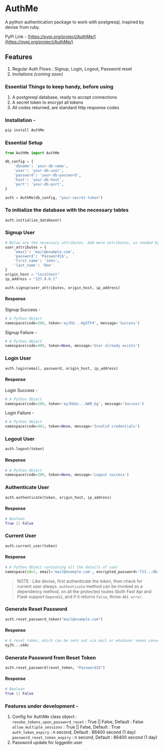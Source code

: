 # AuthMe
A python authentication package to work with postgresql, inspired by devise from ruby.

PyPi Link - [https://pypi.org/project/AuthMe/](https://pypi.org/project/AuthMe/)

## Features
1. Regular Auth Flows : Signup, Login, Logout, Password reset
2. Invitations _(coming soon)_

### Essential Things to keep handy, before using
1. A postgresql database, ready to accept connections
2. A secret token to encrypt all tokens
3. All codes returned, are standard http response codes

### Installation -
```python
pip install AuthMe
```

### Essential Setup
```python
from AuthMe import AuthMe

db_config = {
    'dbname': 'your-db-name',
    'user': 'your-db-user',
    'password': 'your-db-password',
    'host': 'your-db-host',
    'port': 'your-db-port',
}

auth = AuthMe(db_config, "your-secret-token")
```

### To initialize the database with the necessary tables
```python
auth.initialize_database()
```

### Signup User
```python
# Below are the necessary attributes. Add more attributes, as needed by your application, but first, add those columns in the database
user_attributes = {
    'email': 'mail@example.com',
    'password': 'Password1$',
    'first_name': 'John',
    'last_name': 'Doe'
}
origin_host = "localhost"
ip_address = "127.0.0.1"

auth.signup(user_attributes, origin_host, ip_address)
```

#### Response
Signup Success -
```python
# A Python Object
namespace(code=200, token='eyJhb...Hg3TF4', message='Success')
```
Signup Failure -
```python
# A Python Object
namespace(code=409, token=None, message='User already exists')
```

### Login User
```python
auth.login(email, password, origin_host, ip_address)
```

#### Response
Login Success -
```python
# A Python Object
namespace(code=200, token='eyJhbGc...NAM_Gg', message='Success')
```
Login Failure -
```python
# A Python Object
namespace(code=401, token=None, message='Invalid credentials')
```

### Logout User
```python
auth.logout(token)
```

#### Response
```python
# A Python Object
namespace(code=200, token=None, message='Logout success')
```

### Authenticate User
```python
auth.authenticate(token, origin_host, ip_address)
```

#### Response
```python
# Boolean
True || False
```

### Current User
```python
auth.current_user(token)
```

#### Response
```python
# A Python Object containing all the details of user
namespace(id=1, email='mail@example.com', encrypted_password='f13...0b3', first_name='John', last_name='Doe', created_at=datetime.datetime(2024, 1, 7, 11, 45, 59, 628334), updated_at=datetime.datetime(2024, 1, 7, 11, 45, 59, 628334), reset_password_token=None, reset_password_sent_at=None, reset_password_at=datetime.datetime(2024, 1, 7, 11, 49, 40, 733419), active=True)
```

> NOTE : Like devise, first authenticate the token, then check for current user always. `authenticate` method can be invoked as a dependency method, on all the protected routes (both Fast Api and Flask support `Depends`), and if it returns `False`, throw `401 error`.

### Generate Reset Password
```python
auth.reset_password_token("mail@example.com")
```

#### Response
```python
# A reset token, which can be sent out via mail or whatever seems convenient
eyJh...s4Ac
```

### Generate Password from Reset Token
```python
auth.reset_password(reset_token, "Password1$")
```

#### Response
```python
# Boolean
True || False
```

### Features under development -
1. Config for AuthMe class object :\
   `revoke_tokens_upon_password_reset` : True || False, Default : False\
   `allow_multiple_sessions` : True || False, Default : True\
   `auth_token_expiry` : n second, Default : 86400 second (1 day)\
   `password_reset_token_expiry` : n second, Default : 86400 second (1 day)
2. Password update for loggedin user